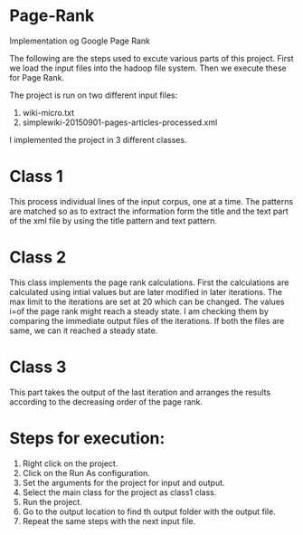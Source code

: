 # Page-Rank
Implementation og Google Page Rank


The following are the steps used to excute various parts of this project.
First we load the input files into the hadoop file system.
Then we execute these for Page Rank.

The project is run on two different input files:
1. wiki-micro.txt
2. simplewiki-20150901-pages-articles-processed.xml

I implemented the project in 3 different classes. 



# Class 1

This process individual lines of the input corpus, one at a time.
The patterns are matched so as to extract the information form the title and the text part of the xml file by using the title pattern and text pattern.

# Class 2

This class implements the page rank calculations.
First the calculations are calculated using intial values but are later modified in later iterations.
The max limit to the iterations are set at 20 which can be changed. 
The values i=of the page rank might reach a steady state. I am checking them by comparing the immediate output files of the iterations. If both the files are same, we can it reached a steady state.


# Class 3

This part takes the output of the last iteration and arranges the results according to the decreasing order of the page rank.


# Steps for execution:

1. Right click on the project.
2. Click on the Run As configuration.
3. Set the arguments for the project for input and output.
4. Select the main class for the project as class1 class.
5. Run the project.
6. Go to the output location to find th output folder with the output file.
7. Repeat the same steps with the next input file.









